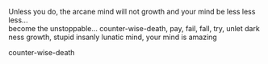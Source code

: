 Unless you do, the arcane mind will not growth and your mind be less less less...  
become the unstoppable... counter-wise-death, pay, fail, fall, try, unlet dark  
ness growth, stupid insanly lunatic mind, your mind is amazing














counter-wise-death
